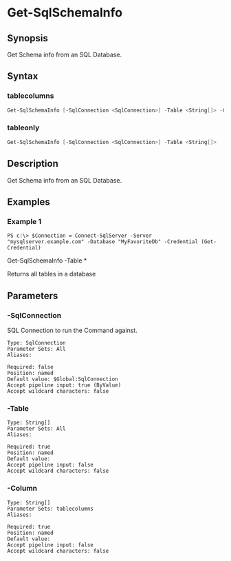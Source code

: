 # Get-SqlSchemaInfo

## Synopsis

Get Schema info from an SQL Database.

## Syntax

### tablecolumns

```powershell
Get-SqlSchemaInfo [-SqlConnection <SqlConnection>] -Table <String[]> -Column <String[]> 
```

### tableonly

```powershell
Get-SqlSchemaInfo [-SqlConnection <SqlConnection>] -Table <String[]> 
```

## Description

Get Schema info from an SQL Database.

## Examples

### Example 1

```
PS c:\> $Connection = Connect-SqlServer -Server "mysqlserver.example.com" -Database "MyFavoriteDb" -Credential (Get-Credential)
```


Get-SqlSchemaInfo -Table *

Returns all tables in a database










## Parameters

### -SqlConnection

SQL Connection to run the Command against.

```asciidoc
Type: SqlConnection
Parameter Sets: All
Aliases: 

Required: false
Position: named
Default value: $Global:SqlConnection
Accept pipeline input: true (ByValue)
Accept wildcard characters: false
```
### -Table


```asciidoc
Type: String[]
Parameter Sets: All
Aliases: 

Required: true
Position: named
Default value: 
Accept pipeline input: false
Accept wildcard characters: false
```
### -Column


```asciidoc
Type: String[]
Parameter Sets: tablecolumns
Aliases: 

Required: true
Position: named
Default value: 
Accept pipeline input: false
Accept wildcard characters: false
```


